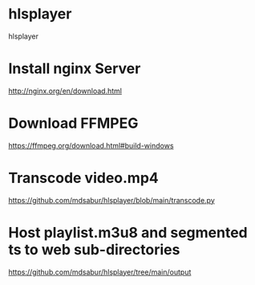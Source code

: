 # hlsplayer
hlsplayer
# Install nginx Server
http://nginx.org/en/download.html
# Download FFMPEG
https://ffmpeg.org/download.html#build-windows
# Transcode video.mp4 
https://github.com/mdsabur/hlsplayer/blob/main/transcode.py
# Host playlist.m3u8 and segmented ts to web sub-directories 
https://github.com/mdsabur/hlsplayer/tree/main/output
